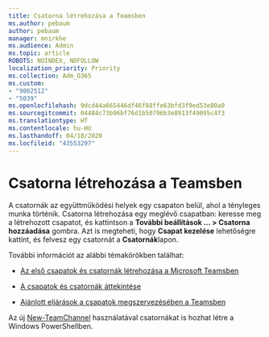 ```yaml
---
title: Csatorna létrehozása a Teamsben
ms.author: pebaum
author: pebaum
manager: mnirkhe
ms.audience: Admin
ms.topic: article
ROBOTS: NOINDEX, NOFOLLOW
localization_priority: Priority
ms.collection: Adm_O365
ms.custom:
- "9002512"
- "5039"
ms.openlocfilehash: 9dcd44a665446df46f88ffe63bfd3f9ed53e80a0
ms.sourcegitcommit: 04484c73b96bf76d1b50796b3e8913f49095c4f3
ms.translationtype: HT
ms.contentlocale: hu-HU
ms.lasthandoff: 04/18/2020
ms.locfileid: "43553297"
---
```

# <a name="create-a-teams-channel"></a>Csatorna létrehozása a Teamsben

A csatornák az együttműködési helyek egy csapaton belül, ahol a tényleges munka történik. Csatorna létrehozása egy meglévő csapatban: keresse meg a létrehozott csapatot, és kattintson a **További beállítások ... > Csatorna hozzáadása** gombra. Azt is megteheti, hogy **Csapat kezelése** lehetőségre kattint, és felvesz egy csatornát a **Csatornák**lapon.

További információt az alábbi témakörökben találhat:

- [Az első csapatok és csatornák létrehozása a Microsoft Teamsben](https://docs.microsoft.com/MicrosoftTeams/get-started-with-teams-create-your-first-teams-and-channels)

- [A csapatok és csatornák áttekintése](https://docs.microsoft.com/microsoftteams/teams-channels-overview)

- [Ajánlott eljárások a csapatok megszervezésében a Teamsben](https://docs.microsoft.com/MicrosoftTeams/best-practices-organizing)

Az új [New-TeamChannel](https://docs.microsoft.com/powershell/module/teams/new-teamchannel?view=teams-ps) használatával csatornákat is hozhat létre a Windows PowerShellben. 
